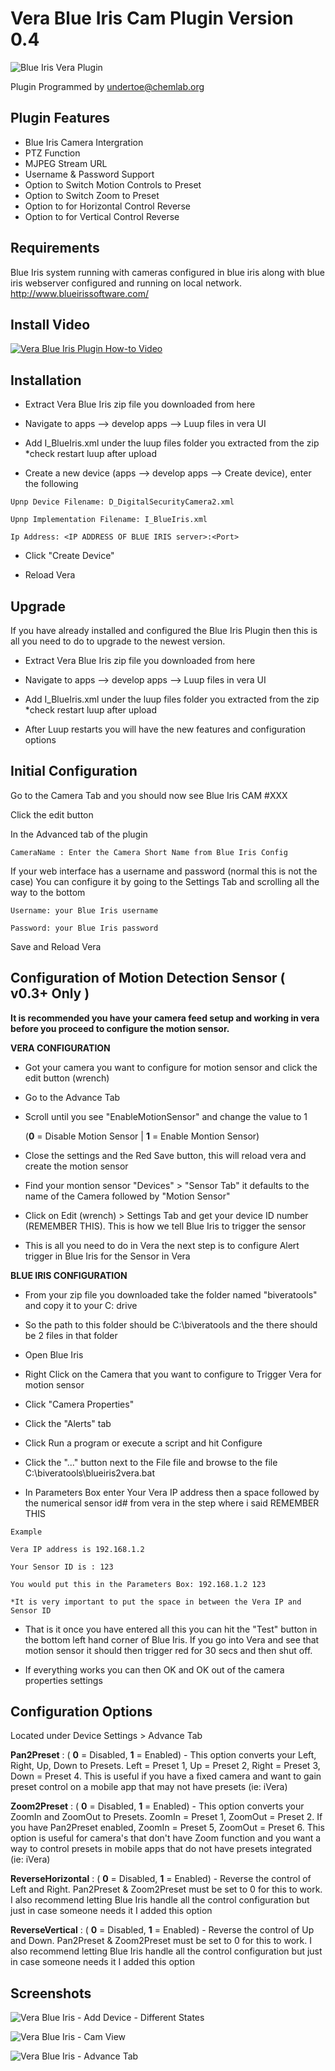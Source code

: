 Vera Blue Iris Cam Plugin Version 0.4
===========
![Blue Iris Vera Plugin](https://dl.dropboxusercontent.com/u/617004/BlueIris/Vera-Blue-Iris_LG.png "Blue Iris Vera Plugin")

Plugin Programmed by undertoe@chemlab.org


Plugin Features
-----------

- Blue Iris Camera Intergration
- PTZ Function
- MJPEG Stream URL
- Username & Password Support
- Option to Switch Motion Controls to Preset
- Option to Switch Zoom to Preset
- Option to for Horizontal Control Reverse
- Option to for Vertical Control Reverse

Requirements
-----------

Blue Iris system running with cameras configured in blue iris along with blue iris webserver configured and running on local network.
http://www.blueirissoftware.com/

Install Video
-----------

[![Vera Blue Iris Plugin How-to Video](http://img.youtube.com/vi/flDc84wrue8/0.jpg)](http://www.youtube.com/watch?v=flDc84wrue8)


Installation
-----------

- Extract Vera Blue Iris zip file you downloaded from here 

- Navigate to apps --> develop apps --> Luup files in vera UI

- Add I_BlueIris.xml under the luup files folder you extracted from the zip *check restart luup after upload

- Create a new device (apps --> develop apps --> Create device), enter the following
```
Upnp Device Filename: D_DigitalSecurityCamera2.xml

Upnp Implementation Filename: I_BlueIris.xml

Ip Address: <IP ADDRESS OF BLUE IRIS server>:<Port>
```

- Click "Create Device"

- Reload Vera

Upgrade
-----------

If you have already installed and configured the Blue Iris Plugin then this is all you need to do to upgrade to the newest version.

- Extract Vera Blue Iris zip file you downloaded from here 

- Navigate to apps --> develop apps --> Luup files in vera UI

- Add I_BlueIris.xml under the luup files folder you extracted from the zip *check restart luup after upload

- After Luup restarts you will have the new features and configuration options


Initial Configuration
-----------

Go to the Camera Tab and you should now see
Blue Iris CAM #XXX

Click the edit button

In the Advanced tab of the plugin

```
CameraName : Enter the Camera Short Name from Blue Iris Config
```

If your web interface has a username and password (normal this is not the case)
You can configure it by going to the Settings Tab and scrolling all the way to the bottom

```
Username: your Blue Iris username

Password: your Blue Iris password
```

Save and Reload Vera


Configuration of Motion Detection Sensor ( v0.3+ Only )
-----------

__It is recommended you have your camera feed setup and working in vera before you proceed to configure
the motion sensor.__


**VERA CONFIGURATION**

- Got your camera you want to configure for motion sensor and click the edit button (wrench)

- Go to the Advance Tab

- Scroll until you see "EnableMotionSensor" and change the value to 1
	
	(**0** = Disable Motion Sensor | **1** = Enable Montion Sensor)

- Close the settings and the Red Save button, this will reload vera and create the motion sensor

- Find your montion sensor "Devices" > "Sensor Tab" it defaults to the name of the Camera followed by "Motion Sensor"

- Click on Edit (wrench) > Settings Tab and get your device ID number (REMEMBER THIS). This is how we tell Blue Iris to trigger the sensor

- This is all you need to do in Vera the next step is to configure Alert trigger in Blue Iris for the Sensor in Vera


**BLUE IRIS CONFIGURATION**

- From your zip file you downloaded take the folder named "biveratools" and copy it to your C: drive

- So the path to this folder should be C:\biveratools and the there should be 2 files in that folder

- Open Blue Iris

- Right Click on the Camera that you want to configure to Trigger Vera for motion sensor

- Click "Camera Properties"

- Click the "Alerts" tab

- Click Run a program or execute a script and hit Configure

- Click the "..." button next to the File file and browse to the file C:\biveratools\blueiris2vera.bat

- In Parameters Box enter Your Vera IP address then a space followed by the numerical sensor id# from vera in the step where i said REMEMBER THIS
```
Example

Vera IP address is 192.168.1.2

Your Sensor ID is : 123

You would put this in the Parameters Box: 192.168.1.2 123

*It is very important to put the space in between the Vera IP and Sensor ID
```
- That is it once you have entered all this you can hit the "Test" button in the bottom left hand corner of Blue Iris. If you go into Vera and see that motion sensor it should then trigger red for 30 secs and then shut off.

- If everything works you can then OK and OK out of the camera properties settings

Configuration Options
-----------

Located under Device Settings > Advance Tab

**Pan2Preset** : ( **0** = Disabled, **1** = Enabled) - This option converts your Left, Right, Up, Down to Presets.
Left = Preset 1, Up = Preset 2, Right = Preset 3, Down = Preset 4. This is useful if you have a fixed camera
and want to gain preset control on a mobile app that may not have presets (ie: iVera)

**Zoom2Preset** : ( **0** = Disabled, **1** = Enabled) - This option converts your ZoomIn and ZoomOut to Presets.
ZoomIn = Preset 1, ZoomOut = Preset 2. If you have Pan2Preset enabled, ZoomIn = Preset 5, ZoomOut = Preset 6. This option
is useful for camera's that don't have Zoom function and you want a way to control presets in mobile apps that do not have
presets integrated (ie: iVera)

**ReverseHorizontal** : ( **0** = Disabled, **1** = Enabled) - Reverse the control of Left and Right. Pan2Preset & Zoom2Preset must be
set to 0 for this to work. I also recommend letting Blue Iris handle all the control configuration but just in case someone needs
it I added this option 

**ReverseVertical** : ( **0** = Disabled, **1** = Enabled) - Reverse the control of Up and Down. Pan2Preset & Zoom2Preset must be
set to 0 for this to work. I also recommend letting Blue Iris handle all the control configuration but just in case someone needs
it I added this option

Screenshots
-----------

![Vera Blue Iris - Add Device - Different States](https://dl.dropboxusercontent.com/u/617004/BlueIris/Add-Device.jpg "Vera Blue Iris - Add Device")

![Vera Blue Iris - Cam View](https://dl.dropboxusercontent.com/u/617004/BlueIris/Cam-View.jpg "Vera Blue Iris - Cam View")

![Vera Blue Iris - Advance Tab](https://dl.dropboxusercontent.com/u/617004/BlueIris/Advance.jpg "Vera Blue Iris - Advance Tab")
